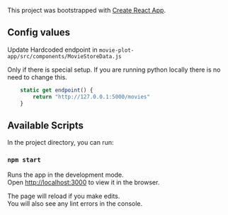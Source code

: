 This project was bootstrapped with [Create React App](https://github.com/facebook/create-react-app).

## Config values

Update Hardcoded endpoint in `movie-plot-app/src/components/MovieStoreData.js`

Only if there is special setup. If you are running python locally there is no need to change this.

```javascript
    static get endpoint() {
        return "http://127.0.0.1:5000/movies"
    }
```

## Available Scripts

In the project directory, you can run:

### `npm start`

Runs the app in the development mode.<br />
Open [http://localhost:3000](http://localhost:3000) to view it in the browser.

The page will reload if you make edits.<br />
You will also see any lint errors in the console.

